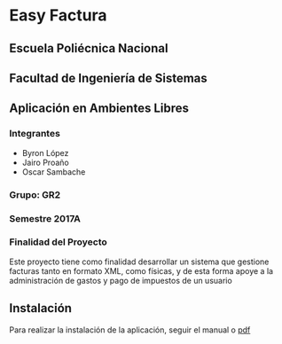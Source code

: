 # Easy Factura
## Escuela Poliécnica Nacional
## Facultad de Ingeniería de Sistemas
## Aplicación en Ambientes Libres
### Integrantes
* Byron López
* Jairo Proaño
* Oscar Sambache

### Grupo: GR2

### Semestre 2017A

### Finalidad del Proyecto
Este proyecto tiene como finalidad desarrollar un sistema que gestione facturas tanto en formato XML, como físicas, y de esta forma apoye a la administración de gastos y pago de impuestos de un usuario

## Instalación
Para realizar la instalación de la aplicación, seguir el manual o [pdf](https://raw.githubusercontent.com/Jairo95/ProyectoLibres/3a53492a718cd9806cd0080c2eec9cdcb7eafc8c/instaladores/Manual_Setup_EasyFacturas.pdf)
